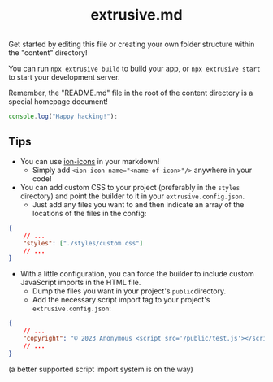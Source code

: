 <div style="margin-bottom: 2rem">
<div style="width: 6rem; height: 6rem; margin: 0 auto; margin-top: 6rem;">
    <ion-icon name="terminal" style="width: 100%; height: 100%;"></ion-icon>
</div>

<h1 style="text-align: center;">extrusive.md</h1>
</div>

Get started by editing this file or creating your own folder structure within the "content" directory!

You can run `npx extrusive build` to build your app, or `npx extrusive start` to start your development server.

Remember, the "README.md" file in the root of the content directory is a special homepage document!

```js
console.log("Happy hacking!");
```

## Tips

-   You can use [ion-icons](https://ionic.io/ionicons) in your markdown!
    -   Simply add `<ion-icon name="<name-of-icon>"/>` anywhere in your code!
-   You can add custom CSS to your project (preferably in the `styles` directory) and point the builder to it in your `extrusive.config.json`.
    -   Just add any files you want to and then indicate an array of the locations of the files in the config:

```json
{
	// ...
	"styles": ["./styles/custom.css"]
	// ...
}
```

-   With a little configuration, you can force the builder to include custom JavaScript imports in the HTML file.
    -   Dump the files you want in your project's `public`directory.
    -   Add the necessary script import tag to your project's `extrusive.config.json`:

```json
{
    // ...
    "copyright": "© 2023 Anonymous <script src='/public/test.js'></script>",
    // ...
}
```
(a better supported script import system is on the way)